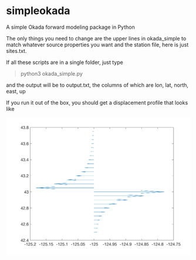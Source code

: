 # simpleokada
A simple Okada forward modeling package in Python


The only things you need to change are the upper lines in okada_simple to match whatever source properties you want 
and the station file, here is just sites.txt.

If all these scripts are in a single folder, just type

> python3 okada_simple.py

and the output will be to output.txt, the columns of which are lon, lat, north, east, up

If you run it out of the box, you should get a displacement profile that looks like

![Example Figure](example.jpg)

